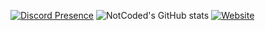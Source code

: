 [![Discord Presence](https://lanyard.cnrad.dev/api/620662953347121163)](https://discord.com/users/620662953347121163) ![NotCoded's GitHub stats](https://github-readme-stats.vercel.app/api?username=not-coded&show_icons=true&theme=aura_dark)
[![Website](https://notcoded.is-a.dev/assets/img/banner.png)](https://notcoded.is-a.dev)
